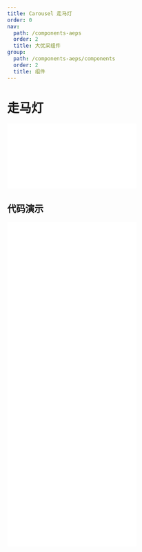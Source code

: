 ```yaml
---
title: Carousel 走马灯
order: 0
nav:
  path: /components-aeps
  order: 2
  title: 大优采组件
group:
  path: /components-aeps/components
  order: 2
  title: 组件
---
```


# 走马灯

<div>
<embed src="@docs-common/carousel/index.md"></embed>
</div>
        
## 代码演示

<Row gutter=8>

  <Col span=12>
    
  <div class="code-box"><embed src="@abiz-rc-aeps/carousel/demo/basic-carousel-aeps.md"></embed></div>
          
  <div class="code-box"><embed src="@abiz-rc-aeps/carousel/demo/autoplay-carousel-aeps.md"></embed></div>
          
  </Col>
          
  <Col span=12>
    
  <div class="code-box"><embed src="@abiz-rc-aeps/carousel/demo/position-carousel-aeps.md"></embed></div>
          
  <div class="code-box"><embed src="@abiz-rc-aeps/carousel/demo/fade-carousel-aeps.md"></embed></div>
          
  </Col>
          
</Row>
        
<div><embed src="@docs-common/carousel/index-api.md"></embed><div>
